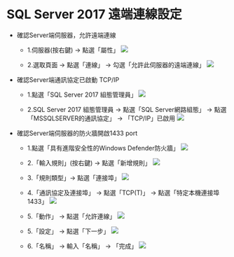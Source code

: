 <h1>SQL Server 2017 遠端連線設定</h1>

*   確認Server端伺服器，允許遠端連線

    * 1.伺服器(按右鍵) → 點選「屬性」
      ![](https://yijinwu1.github.io/SQL/images/remote1.PNG)
      
    * 2.選取頁面 → 點選「連線」 → 勾選「允許此伺服器的遠端連線」
      ![](https://yijinwu1.github.io/SQL/images/remote2.PNG)      
      
*   確認Server端通訊協定已啟動 TCP/IP

    * 1.點選「SQL Server 2017 組態管理員」
      ![](https://yijinwu1.github.io/SQL/images/remote3.PNG)
      
    * 2.SQL Server 2017 組態管理員 → 點選「SQL Server網路組態」 → 點選「MSSQLSERVER的通訊協定」 → 「TCP/IP」已啟用
      ![](https://yijinwu1.github.io/SQL/images/remote4.PNG)     
      
*   確認Server端伺服器的防火牆開啟1433 port

    * 1.點選「具有進階安全性的Windows Defender防火牆」
      ![](https://yijinwu1.github.io/SQL/images/remote5.PNG)
      
    * 2.「輸入規則」(按右鍵) → 點選「新增規則」 
      ![](https://yijinwu1.github.io/SQL/images/remote6.PNG)    
      
    * 3.「規則類型」→ 點選「連接埠」 
      ![](https://yijinwu1.github.io/SQL/images/remote7.PNG)  

    * 4.「通訊協定及連接埠」 → 點選「TCP(T)」 → 點選「特定本機連接埠 1433」 
      ![](https://yijinwu1.github.io/SQL/images/remote8.PNG)
      
    * 5.「動作」 → 點選「允許連線」
      ![](https://yijinwu1.github.io/SQL/images/remote9.PNG)
      
    * 5.「設定」 → 點選「下一步」
      ![](https://yijinwu1.github.io/SQL/images/remote10.PNG)
      
    * 6.「名稱」 → 輸入「名稱」 → 「完成」
      ![](https://yijinwu1.github.io/SQL/images/remote11.PNG)      

